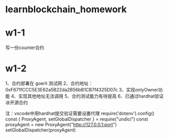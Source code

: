 # learnblockchain_homework

# w1-1
写一份counter合约


# w1-2
1、合约部署在 goerli 测试网
2、合约地址：0xF671fCCC5E3E62a5B22da2B56bB1CB7f4325D07c
3、实现onlyOwner功能
4、实现其他地址无法调用
5、合约测试能力有待提高
6、已通过hardhat验证冰开源合约


注：vscode中用hardhat提交验证需要设置代理
require('dotenv').config()
const { ProxyAgent, setGlobalDispatcher } = require("undici")
const proxyAgent = new ProxyAgent("http://127.0.0.1:port")
setGlobalDispatcher(proxyAgent)

